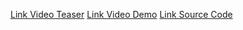 [Link Video Teaser](https://youtu.be/_YK_ztvRbtw)
[Link Video Demo](https://youtu.be/_YK_ztvRbtw)
[Link Source Code](https://drive.google.com/file/d/1aat2LPLaEyiduihiBTvzQLxey2gPuu_t/view?usp=sharing)
